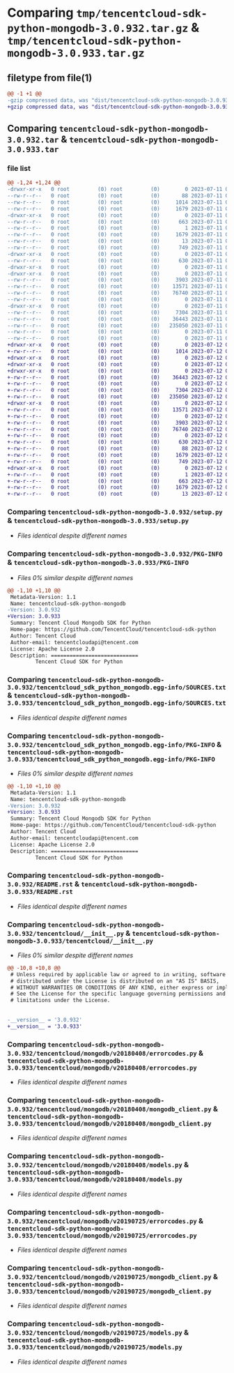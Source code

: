 # Comparing `tmp/tencentcloud-sdk-python-mongodb-3.0.932.tar.gz` & `tmp/tencentcloud-sdk-python-mongodb-3.0.933.tar.gz`

## filetype from file(1)

```diff
@@ -1 +1 @@
-gzip compressed data, was "dist/tencentcloud-sdk-python-mongodb-3.0.932.tar", last modified: Tue Jul 11 00:52:39 2023, max compression
+gzip compressed data, was "dist/tencentcloud-sdk-python-mongodb-3.0.933.tar", last modified: Wed Jul 12 00:33:46 2023, max compression
```

## Comparing `tencentcloud-sdk-python-mongodb-3.0.932.tar` & `tencentcloud-sdk-python-mongodb-3.0.933.tar`

### file list

```diff
@@ -1,24 +1,24 @@
-drwxr-xr-x   0 root         (0) root         (0)        0 2023-07-11 00:52:39.000000 tencentcloud-sdk-python-mongodb-3.0.932/
--rw-r--r--   0 root         (0) root         (0)       88 2023-07-11 00:52:39.000000 tencentcloud-sdk-python-mongodb-3.0.932/setup.cfg
--rw-r--r--   0 root         (0) root         (0)     1014 2023-07-11 00:52:39.000000 tencentcloud-sdk-python-mongodb-3.0.932/setup.py
--rw-r--r--   0 root         (0) root         (0)     1679 2023-07-11 00:52:39.000000 tencentcloud-sdk-python-mongodb-3.0.932/PKG-INFO
-drwxr-xr-x   0 root         (0) root         (0)        0 2023-07-11 00:52:39.000000 tencentcloud-sdk-python-mongodb-3.0.932/tencentcloud_sdk_python_mongodb.egg-info/
--rw-r--r--   0 root         (0) root         (0)      663 2023-07-11 00:52:39.000000 tencentcloud-sdk-python-mongodb-3.0.932/tencentcloud_sdk_python_mongodb.egg-info/SOURCES.txt
--rw-r--r--   0 root         (0) root         (0)        1 2023-07-11 00:52:39.000000 tencentcloud-sdk-python-mongodb-3.0.932/tencentcloud_sdk_python_mongodb.egg-info/dependency_links.txt
--rw-r--r--   0 root         (0) root         (0)     1679 2023-07-11 00:52:39.000000 tencentcloud-sdk-python-mongodb-3.0.932/tencentcloud_sdk_python_mongodb.egg-info/PKG-INFO
--rw-r--r--   0 root         (0) root         (0)       13 2023-07-11 00:52:39.000000 tencentcloud-sdk-python-mongodb-3.0.932/tencentcloud_sdk_python_mongodb.egg-info/top_level.txt
--rw-r--r--   0 root         (0) root         (0)      749 2023-07-11 00:52:39.000000 tencentcloud-sdk-python-mongodb-3.0.932/README.rst
-drwxr-xr-x   0 root         (0) root         (0)        0 2023-07-11 00:52:39.000000 tencentcloud-sdk-python-mongodb-3.0.932/tencentcloud/
--rw-r--r--   0 root         (0) root         (0)      630 2023-07-11 00:52:39.000000 tencentcloud-sdk-python-mongodb-3.0.932/tencentcloud/__init__.py
-drwxr-xr-x   0 root         (0) root         (0)        0 2023-07-11 00:52:39.000000 tencentcloud-sdk-python-mongodb-3.0.932/tencentcloud/mongodb/
-drwxr-xr-x   0 root         (0) root         (0)        0 2023-07-11 00:52:39.000000 tencentcloud-sdk-python-mongodb-3.0.932/tencentcloud/mongodb/v20180408/
--rw-r--r--   0 root         (0) root         (0)     3903 2023-07-11 00:52:39.000000 tencentcloud-sdk-python-mongodb-3.0.932/tencentcloud/mongodb/v20180408/errorcodes.py
--rw-r--r--   0 root         (0) root         (0)    13571 2023-07-11 00:52:39.000000 tencentcloud-sdk-python-mongodb-3.0.932/tencentcloud/mongodb/v20180408/mongodb_client.py
--rw-r--r--   0 root         (0) root         (0)    76740 2023-07-11 00:52:39.000000 tencentcloud-sdk-python-mongodb-3.0.932/tencentcloud/mongodb/v20180408/models.py
--rw-r--r--   0 root         (0) root         (0)        0 2023-07-11 00:52:39.000000 tencentcloud-sdk-python-mongodb-3.0.932/tencentcloud/mongodb/v20180408/__init__.py
-drwxr-xr-x   0 root         (0) root         (0)        0 2023-07-11 00:52:39.000000 tencentcloud-sdk-python-mongodb-3.0.932/tencentcloud/mongodb/v20190725/
--rw-r--r--   0 root         (0) root         (0)     7304 2023-07-11 00:52:39.000000 tencentcloud-sdk-python-mongodb-3.0.932/tencentcloud/mongodb/v20190725/errorcodes.py
--rw-r--r--   0 root         (0) root         (0)    36443 2023-07-11 00:52:39.000000 tencentcloud-sdk-python-mongodb-3.0.932/tencentcloud/mongodb/v20190725/mongodb_client.py
--rw-r--r--   0 root         (0) root         (0)   235050 2023-07-11 00:52:39.000000 tencentcloud-sdk-python-mongodb-3.0.932/tencentcloud/mongodb/v20190725/models.py
--rw-r--r--   0 root         (0) root         (0)        0 2023-07-11 00:52:39.000000 tencentcloud-sdk-python-mongodb-3.0.932/tencentcloud/mongodb/v20190725/__init__.py
--rw-r--r--   0 root         (0) root         (0)        0 2023-07-11 00:52:39.000000 tencentcloud-sdk-python-mongodb-3.0.932/tencentcloud/mongodb/__init__.py
+drwxr-xr-x   0 root         (0) root         (0)        0 2023-07-12 00:33:46.000000 tencentcloud-sdk-python-mongodb-3.0.933/
+-rw-r--r--   0 root         (0) root         (0)     1014 2023-07-12 00:33:46.000000 tencentcloud-sdk-python-mongodb-3.0.933/setup.py
+drwxr-xr-x   0 root         (0) root         (0)        0 2023-07-12 00:33:46.000000 tencentcloud-sdk-python-mongodb-3.0.933/tencentcloud/
+drwxr-xr-x   0 root         (0) root         (0)        0 2023-07-12 00:33:46.000000 tencentcloud-sdk-python-mongodb-3.0.933/tencentcloud/mongodb/
+drwxr-xr-x   0 root         (0) root         (0)        0 2023-07-12 00:33:46.000000 tencentcloud-sdk-python-mongodb-3.0.933/tencentcloud/mongodb/v20190725/
+-rw-r--r--   0 root         (0) root         (0)    36443 2023-07-12 00:33:46.000000 tencentcloud-sdk-python-mongodb-3.0.933/tencentcloud/mongodb/v20190725/mongodb_client.py
+-rw-r--r--   0 root         (0) root         (0)        0 2023-07-12 00:33:46.000000 tencentcloud-sdk-python-mongodb-3.0.933/tencentcloud/mongodb/v20190725/__init__.py
+-rw-r--r--   0 root         (0) root         (0)     7304 2023-07-12 00:33:46.000000 tencentcloud-sdk-python-mongodb-3.0.933/tencentcloud/mongodb/v20190725/errorcodes.py
+-rw-r--r--   0 root         (0) root         (0)   235050 2023-07-12 00:33:46.000000 tencentcloud-sdk-python-mongodb-3.0.933/tencentcloud/mongodb/v20190725/models.py
+drwxr-xr-x   0 root         (0) root         (0)        0 2023-07-12 00:33:46.000000 tencentcloud-sdk-python-mongodb-3.0.933/tencentcloud/mongodb/v20180408/
+-rw-r--r--   0 root         (0) root         (0)    13571 2023-07-12 00:33:46.000000 tencentcloud-sdk-python-mongodb-3.0.933/tencentcloud/mongodb/v20180408/mongodb_client.py
+-rw-r--r--   0 root         (0) root         (0)        0 2023-07-12 00:33:46.000000 tencentcloud-sdk-python-mongodb-3.0.933/tencentcloud/mongodb/v20180408/__init__.py
+-rw-r--r--   0 root         (0) root         (0)     3903 2023-07-12 00:33:46.000000 tencentcloud-sdk-python-mongodb-3.0.933/tencentcloud/mongodb/v20180408/errorcodes.py
+-rw-r--r--   0 root         (0) root         (0)    76740 2023-07-12 00:33:46.000000 tencentcloud-sdk-python-mongodb-3.0.933/tencentcloud/mongodb/v20180408/models.py
+-rw-r--r--   0 root         (0) root         (0)        0 2023-07-12 00:33:46.000000 tencentcloud-sdk-python-mongodb-3.0.933/tencentcloud/mongodb/__init__.py
+-rw-r--r--   0 root         (0) root         (0)      630 2023-07-12 00:33:46.000000 tencentcloud-sdk-python-mongodb-3.0.933/tencentcloud/__init__.py
+-rw-r--r--   0 root         (0) root         (0)       88 2023-07-12 00:33:46.000000 tencentcloud-sdk-python-mongodb-3.0.933/setup.cfg
+-rw-r--r--   0 root         (0) root         (0)     1679 2023-07-12 00:33:46.000000 tencentcloud-sdk-python-mongodb-3.0.933/PKG-INFO
+-rw-r--r--   0 root         (0) root         (0)      749 2023-07-12 00:33:46.000000 tencentcloud-sdk-python-mongodb-3.0.933/README.rst
+drwxr-xr-x   0 root         (0) root         (0)        0 2023-07-12 00:33:46.000000 tencentcloud-sdk-python-mongodb-3.0.933/tencentcloud_sdk_python_mongodb.egg-info/
+-rw-r--r--   0 root         (0) root         (0)        1 2023-07-12 00:33:46.000000 tencentcloud-sdk-python-mongodb-3.0.933/tencentcloud_sdk_python_mongodb.egg-info/dependency_links.txt
+-rw-r--r--   0 root         (0) root         (0)      663 2023-07-12 00:33:46.000000 tencentcloud-sdk-python-mongodb-3.0.933/tencentcloud_sdk_python_mongodb.egg-info/SOURCES.txt
+-rw-r--r--   0 root         (0) root         (0)     1679 2023-07-12 00:33:46.000000 tencentcloud-sdk-python-mongodb-3.0.933/tencentcloud_sdk_python_mongodb.egg-info/PKG-INFO
+-rw-r--r--   0 root         (0) root         (0)       13 2023-07-12 00:33:46.000000 tencentcloud-sdk-python-mongodb-3.0.933/tencentcloud_sdk_python_mongodb.egg-info/top_level.txt
```

### Comparing `tencentcloud-sdk-python-mongodb-3.0.932/setup.py` & `tencentcloud-sdk-python-mongodb-3.0.933/setup.py`

 * *Files identical despite different names*

### Comparing `tencentcloud-sdk-python-mongodb-3.0.932/PKG-INFO` & `tencentcloud-sdk-python-mongodb-3.0.933/PKG-INFO`

 * *Files 0% similar despite different names*

```diff
@@ -1,10 +1,10 @@
 Metadata-Version: 1.1
 Name: tencentcloud-sdk-python-mongodb
-Version: 3.0.932
+Version: 3.0.933
 Summary: Tencent Cloud Mongodb SDK for Python
 Home-page: https://github.com/TencentCloud/tencentcloud-sdk-python
 Author: Tencent Cloud
 Author-email: tencentcloudapi@tencent.com
 License: Apache License 2.0
 Description: ============================
         Tencent Cloud SDK for Python
```

### Comparing `tencentcloud-sdk-python-mongodb-3.0.932/tencentcloud_sdk_python_mongodb.egg-info/SOURCES.txt` & `tencentcloud-sdk-python-mongodb-3.0.933/tencentcloud_sdk_python_mongodb.egg-info/SOURCES.txt`

 * *Files identical despite different names*

### Comparing `tencentcloud-sdk-python-mongodb-3.0.932/tencentcloud_sdk_python_mongodb.egg-info/PKG-INFO` & `tencentcloud-sdk-python-mongodb-3.0.933/tencentcloud_sdk_python_mongodb.egg-info/PKG-INFO`

 * *Files 0% similar despite different names*

```diff
@@ -1,10 +1,10 @@
 Metadata-Version: 1.1
 Name: tencentcloud-sdk-python-mongodb
-Version: 3.0.932
+Version: 3.0.933
 Summary: Tencent Cloud Mongodb SDK for Python
 Home-page: https://github.com/TencentCloud/tencentcloud-sdk-python
 Author: Tencent Cloud
 Author-email: tencentcloudapi@tencent.com
 License: Apache License 2.0
 Description: ============================
         Tencent Cloud SDK for Python
```

### Comparing `tencentcloud-sdk-python-mongodb-3.0.932/README.rst` & `tencentcloud-sdk-python-mongodb-3.0.933/README.rst`

 * *Files identical despite different names*

### Comparing `tencentcloud-sdk-python-mongodb-3.0.932/tencentcloud/__init__.py` & `tencentcloud-sdk-python-mongodb-3.0.933/tencentcloud/__init__.py`

 * *Files 0% similar despite different names*

```diff
@@ -10,8 +10,8 @@
 # Unless required by applicable law or agreed to in writing, software
 # distributed under the License is distributed on an "AS IS" BASIS,
 # WITHOUT WARRANTIES OR CONDITIONS OF ANY KIND, either express or implied.
 # See the License for the specific language governing permissions and
 # limitations under the License.
 
 
-__version__ = '3.0.932'
+__version__ = '3.0.933'
```

### Comparing `tencentcloud-sdk-python-mongodb-3.0.932/tencentcloud/mongodb/v20180408/errorcodes.py` & `tencentcloud-sdk-python-mongodb-3.0.933/tencentcloud/mongodb/v20180408/errorcodes.py`

 * *Files identical despite different names*

### Comparing `tencentcloud-sdk-python-mongodb-3.0.932/tencentcloud/mongodb/v20180408/mongodb_client.py` & `tencentcloud-sdk-python-mongodb-3.0.933/tencentcloud/mongodb/v20180408/mongodb_client.py`

 * *Files identical despite different names*

### Comparing `tencentcloud-sdk-python-mongodb-3.0.932/tencentcloud/mongodb/v20180408/models.py` & `tencentcloud-sdk-python-mongodb-3.0.933/tencentcloud/mongodb/v20180408/models.py`

 * *Files identical despite different names*

### Comparing `tencentcloud-sdk-python-mongodb-3.0.932/tencentcloud/mongodb/v20190725/errorcodes.py` & `tencentcloud-sdk-python-mongodb-3.0.933/tencentcloud/mongodb/v20190725/errorcodes.py`

 * *Files identical despite different names*

### Comparing `tencentcloud-sdk-python-mongodb-3.0.932/tencentcloud/mongodb/v20190725/mongodb_client.py` & `tencentcloud-sdk-python-mongodb-3.0.933/tencentcloud/mongodb/v20190725/mongodb_client.py`

 * *Files identical despite different names*

### Comparing `tencentcloud-sdk-python-mongodb-3.0.932/tencentcloud/mongodb/v20190725/models.py` & `tencentcloud-sdk-python-mongodb-3.0.933/tencentcloud/mongodb/v20190725/models.py`

 * *Files identical despite different names*

